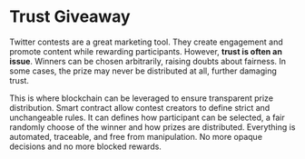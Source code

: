 # Trust Giveaway

Twitter contests are a great marketing tool. They create engagement and promote content while rewarding participants. However, **trust is often an issue**. Winners can be chosen arbitrarily, raising doubts about fairness. In some cases, the prize may never be distributed at all, further damaging trust.

This is where blockchain can be leveraged to ensure transparent prize distribution. Smart contract allow contest creators to define strict and unchangeable rules. It can defines how participant can be selected, a fair randomly choose of the winner and how prizes are distributed. Everything is automated, traceable, and free from manipulation. No more opaque decisions and no more blocked rewards.

